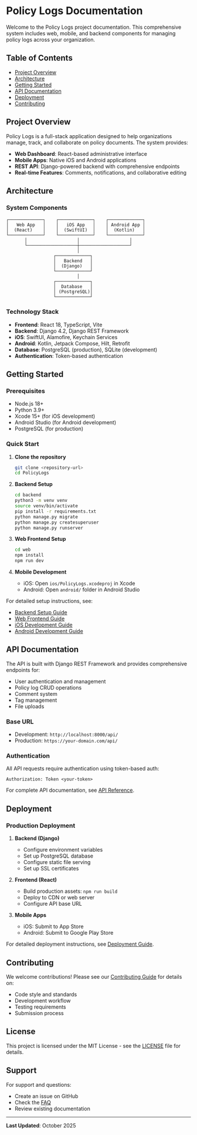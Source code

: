 # Policy Logs Documentation

Welcome to the Policy Logs project documentation. This comprehensive system includes web, mobile, and backend components for managing policy logs across your organization.

## Table of Contents

- [Project Overview](#project-overview)
- [Architecture](#architecture)
- [Getting Started](#getting-started)
- [API Documentation](#api-documentation)
- [Deployment](#deployment)
- [Contributing](#contributing)

## Project Overview

Policy Logs is a full-stack application designed to help organizations manage, track, and collaborate on policy documents. The system provides:

- **Web Dashboard**: React-based administrative interface
- **Mobile Apps**: Native iOS and Android applications
- **REST API**: Django-powered backend with comprehensive endpoints
- **Real-time Features**: Comments, notifications, and collaborative editing

## Architecture

### System Components

```
┌─────────────┐    ┌─────────────┐    ┌─────────────┐
│   Web App   │    │   iOS App   │    │ Android App │
│  (React)    │    │  (SwiftUI)  │    │  (Kotlin)   │
└─────────────┘    └─────────────┘    └─────────────┘
       │                   │                   │
       └───────────────────┼───────────────────┘
                           │
                  ┌─────────────┐
                  │   Backend   │
                  │  (Django)   │
                  └─────────────┘
                           │
                  ┌─────────────┐
                  │  Database   │
                  │ (PostgreSQL)│
                  └─────────────┘
```

### Technology Stack

- **Frontend**: React 18, TypeScript, Vite
- **Backend**: Django 4.2, Django REST Framework
- **iOS**: SwiftUI, Alamofire, Keychain Services
- **Android**: Kotlin, Jetpack Compose, Hilt, Retrofit
- **Database**: PostgreSQL (production), SQLite (development)
- **Authentication**: Token-based authentication

## Getting Started

### Prerequisites

- Node.js 18+
- Python 3.9+
- Xcode 15+ (for iOS development)
- Android Studio (for Android development)
- PostgreSQL (for production)

### Quick Start

1. **Clone the repository**
   ```bash
   git clone <repository-url>
   cd PolicyLogs
   ```

2. **Backend Setup**
   ```bash
   cd backend
   python3 -m venv venv
   source venv/bin/activate
   pip install -r requirements.txt
   python manage.py migrate
   python manage.py createsuperuser
   python manage.py runserver
   ```

3. **Web Frontend Setup**
   ```bash
   cd web
   npm install
   npm run dev
   ```

4. **Mobile Development**
   - iOS: Open `ios/PolicyLogs.xcodeproj` in Xcode
   - Android: Open `android/` folder in Android Studio

For detailed setup instructions, see:
- [Backend Setup Guide](backend/README.md)
- [Web Frontend Guide](web/README.md)
- [iOS Development Guide](ios/README.md)
- [Android Development Guide](android/README.md)

## API Documentation

The API is built with Django REST Framework and provides comprehensive endpoints for:

- User authentication and management
- Policy log CRUD operations
- Comment system
- Tag management
- File uploads

### Base URL
- Development: `http://localhost:8000/api/`
- Production: `https://your-domain.com/api/`

### Authentication
All API requests require authentication using token-based auth:
```
Authorization: Token <your-token>
```

For complete API documentation, see [API Reference](api/README.md).

## Deployment

### Production Deployment

1. **Backend (Django)**
   - Configure environment variables
   - Set up PostgreSQL database
   - Configure static file serving
   - Set up SSL certificates

2. **Frontend (React)**
   - Build production assets: `npm run build`
   - Deploy to CDN or web server
   - Configure API base URL

3. **Mobile Apps**
   - iOS: Submit to App Store
   - Android: Submit to Google Play Store

For detailed deployment instructions, see [Deployment Guide](deployment/README.md).

## Contributing

We welcome contributions! Please see our [Contributing Guide](CONTRIBUTING.md) for details on:

- Code style and standards
- Development workflow
- Testing requirements
- Submission process

## License

This project is licensed under the MIT License - see the [LICENSE](LICENSE) file for details.

## Support

For support and questions:
- Create an issue on GitHub
- Check the [FAQ](FAQ.md)
- Review existing documentation

---

**Last Updated**: October 2025